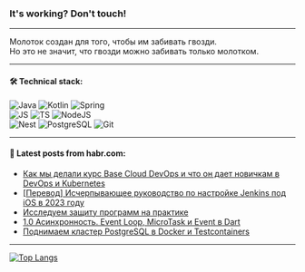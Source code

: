 ### It's working? Don't touch!

---
Молоток создан для того, чтобы им забивать гвозди. <br>
Но это не значит, что гвозди можно забивать только молотком.

---

#### 🛠️ Technical stack:

![Java](https://img.shields.io/badge/Java-informational?logo=Oracle&style=flat&logoColor=white&color=FF4500)
![Kotlin](https://img.shields.io/badge/Kotlin-informational?logo=Kotlin&style=flat&logoColor=white&color=774D97)
![Spring](https://img.shields.io/badge/SpringBoot-informational?logo=SpringBoot&style=flat&logoColor=white&color=6DB33F) <br>
![JS](https://img.shields.io/badge/JS-informational?logo=javaScript&style=flat&logoColor=black&color=F7Df1E)
![TS](https://img.shields.io/badge/TypeScript-informational?logo=typeScript&style=flat&logoColor=black&color=0667A8)
![NodeJS](https://img.shields.io/badge/NodeJS-informational?logo=node.js&style=flat&logoColor=white&color=70A760) <br>
![Nest](https://img.shields.io/badge/NestJS-informational?logo=NestJS&style=flat&logoColor=white&color=E0234E)
![PostgreSQL](https://img.shields.io/badge/PostgreSQL-informational?logo=PostgreSQL&style=flat&logoColor=white&color=DAA520)
![Git](https://img.shields.io/badge/Git-informational?logo=git&style=flat&logoColor=white&color=778899)

___

#### 💬 Latest posts from habr.com:

<!-- BLOG-POST-LIST:START -->
- [Как мы делали курс Base Cloud DevOps и что он дает новичкам в DevOps и Kubernetes](https://habr.com/ru/companies/beeline_cloud/articles/754222/?utm_source=habrahabr&utm_medium=rss&utm_campaign=754222)
- [[Перевод] Исчерпывающее руководство по настройке Jenkins под iOS в 2023 году](https://habr.com/ru/companies/otus/articles/754156/?utm_source=habrahabr&utm_medium=rss&utm_campaign=754156)
- [Исследуем защиту программ на практике](https://habr.com/ru/articles/754196/?utm_source=habrahabr&utm_medium=rss&utm_campaign=754196)
- [1.0 Асинхронность. Event Loop, MicroTask и Event в Dart](https://habr.com/ru/articles/754194/?utm_source=habrahabr&utm_medium=rss&utm_campaign=754194)
- [Поднимаем кластер PostgreSQL в Docker и Testcontainers](https://habr.com/ru/articles/754168/?utm_source=habrahabr&utm_medium=rss&utm_campaign=754168)
<!-- BLOG-POST-LIST:END -->

---
[![Top Langs](https://github-readme-stats-git-master-advtsetting-gmailcom.vercel.app/api/top-langs/?username=zloylis&langs_count=10&hide_title=false&title_color=e6edf3&size_weight=0.5&count_weight=0.5&layout=compact&hide_border=true&theme=dracula)](https://github.com/zloylis)

<!-- ![GitHub stats](https://github-readme-stats-git-master-advtsetting-gmailcom.vercel.app/api?username=zloylis&show_icons=true&hide_border=true&theme=dracula&hide_title=true&include_all_commits=true&count_private=true&hide=contribs&hide_rank=true) -->
